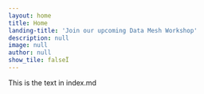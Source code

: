 ```yaml
---
layout: home
title: Home
landing-title: 'Join our upcoming Data Mesh Workshop'
description: null
image: null
author: null
show_tile: falseÏ
---
```


This is the text in index.md
